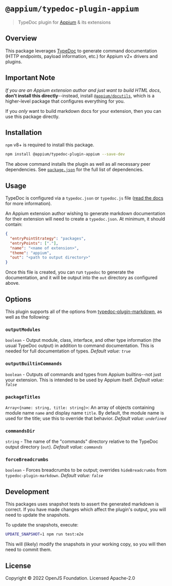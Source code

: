 # `@appium/typedoc-plugin-appium`

> TypeDoc plugin for [Appium](https://appium.io) & its extensions

## Overview

This package leverages [TypeDoc](https://typedoc.org) to generate command documentation (HTTP endpoints, payload information, etc.) for Appium v2+ drivers and plugins.

## Important Note

_If you are an Appium extension author and just want to build HTML docs_, **don't install this directly**--instead, install [`@appium/docutils`](https://github.com/appium/appium/tree/master/packages/docutils), which is a higher-level package that configures everything for you.

If you _only_ want to build markdown docs for your extension, then you can use this package directly.

## Installation

`npm` v8+ is required to install this package.

```bash
npm install @appium/typedoc-plugin-appium --save-dev
```

The above command installs the plugin as well as all necessary peer dependencies.  See [`package.json`](https://github.com/appium/appium/blob/master/packages/docutils/package.json) for the full list of dependencies.

## Usage

TypeDoc is configured via a `typedoc.json` or `typedoc.js` file ([read the docs](https://typedoc.org/guides/options/) for more information).

An Appium extension author wishing to generate markdown documentation for their extension will need to create a `typedoc.json`.  At minimum, it should contain:

```json
{
  "entryPointStrategy": "packages",
  "entryPoints": ["."],
  "name": "<name of extension>",
  "theme": "appium",
  "out": "<path to output directory>"
}
```

Once this file is created, you can run `typedoc` to generate the documentation, and it will be output into the `out` directory as configured above.

## Options

This plugin supports all of the options from [typedoc-plugin-markdown](https://npm.im/typedoc-plugin-markdown), as well as the following:

### `outputModules`

`boolean` - Output module, class, interface, and other type information (the usual TypeDoc output) in addition to command documentation. This is needed for full documentation of types. _Default value: `true`_

### `outputBuiltinCommands`

`boolean` - Outputs _all_ commands and types from Appium builtins--not just your extension. This is intended to be used by Appium itself.  _Default value: `false`_

### `packageTitles`

`Array<{name: string, title: string}>`: An array of objects containing module name `name` and display name `title`. By default, the module name is used for the title; use this to override that behavior.  _Default value: `undefined`_

### `commandsDir`

`string` - The name of the "commands" directory relative to the TypeDoc output directory (`out`).  _Default value: `commands`_

### `forceBreadcrumbs`

`boolean` - Forces breadcrumbs to be output; overrides `hideBreadcrumbs` from `typedoc-plugin-markdown`.  _Default value: `false`_

## Development

This packages uses snapshot tests to assert the generated markdown is correct.  If you have made changes which affect the plugin's output, you will need to update the snapshots.

To update the snapshots, execute:

```bash
UPDATE_SNAPSHOT=1 npm run test:e2e
```

This will (likely) modify the snapshots in your working copy, so you will then need to commit them.

## License

Copyright © 2022 OpenJS Foundation. Licensed Apache-2.0

